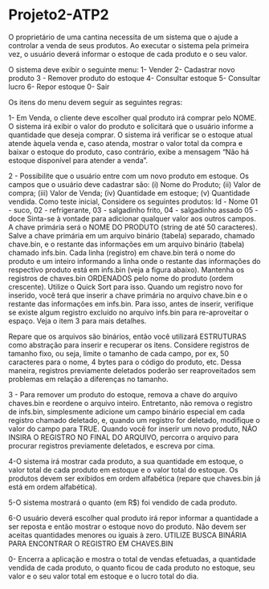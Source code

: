 # Projeto2-ATP2
O proprietário de uma cantina necessita de um sistema que o ajude a controlar a venda de
seus produtos. Ao executar o sistema pela primeira vez, o usuário deverá informar o estoque
de cada produto e o seu valor.

O sistema deve exibir o seguinte menu:
1- Vender
2- Cadastrar novo produto
3 - Remover produto do estoque
4- Consultar estoque
5- Consultar lucro
6- Repor estoque
0- Sair

Os itens do menu devem seguir as seguintes regras:

1- Em Venda, o cliente deve escolher qual produto irá comprar pelo NOME. O sistema irá
exibir o valor do produto e solicitará que o usuário informe a quantidade que deseja comprar.
O sistema irá verificar se o estoque atual atende àquela venda e, caso atenda, mostrar o valor
total da compra e baixar o estoque do produto, caso contrário, exibe a mensagem “Não há
estoque disponível para atender a venda”.

2 - Possibilite que o usuário entre com um novo produto em estoque. Os campos que o
usuário deve cadastrar são: (i) Nome do Produto; (ii) Valor de compra; (iii) Valor de Venda;
(iv) Quantidade em estoque; (v) Quantidade vendida. Como teste inicial, Considere os
seguintes produtos:
Id - Nome
01 - suco,
02 - refrigerante,
03 - salgadinho frito,
04 - salgadinho assado
05 - doce
Sinta-se à vontade para adicionar qualquer valor aos outros campos.
A chave primária será o NOME DO PRODUTO (string de até 50 caracteres). Salve a chave
primária em um arquivo binário (tabela) separado, chamado chave.bin, e o restante das
informações em um arquivo binário (tabela) chamado infs.bin. Cada linha (registro) em
chave.bin terá o nome do produto e um inteiro informando a linha onde o restante das
informações do respectivo produto está em infs.bin (veja a figura abaixo). Mantenha os
registros de chaves.bin ORDENADOS pelo nome do produto (ordem crescente). Utilize o
Quick Sort para isso.
Quando um registro novo for inserido, você terá que inserir a chave primária no arquivo
chave.bin e o restante das informações em infs.bin. Para isso, antes de inserir, verifique se
existe algum registro excluído no arquivo infs.bin para re-aproveitar o espaço. Veja o item 3
para mais detalhes.

Repare que os arquivos são binários, então você utilizará ESTRUTURAS como abstração
para inserir e recuperar os itens. Considere registros de tamanho fixo, ou seja, limite o
tamanho de cada campo, por ex, 50 caracteres para o nome, 4 bytes para o código do produto,
etc. Dessa maneira, registros previamente deletados poderão ser reaproveitados sem
problemas em relação a diferenças no tamanho.

3 - Para remover um produto do estoque, remova a chave do arquivo chaves.bin e reordene o
arquivo inteiro. Entretanto, não remova o registro de infs.bin, simplesmente adicione um
campo binário especial em cada registro chamado deletado, e, quando um registro for
deletado, modifique o valor do campo para TRUE. Quando você for inserir um novo produto,
NÃO INSIRA O REGISTRO NO FINAL DO ARQUIVO, percorra o arquivo para procurar
registros previamente deletados, e escreva por cima.

4-O sistema irá mostrar cada produto, a sua quantidade em estoque, o valor total de cada
produto em estoque e o valor total do estoque. Os produtos devem ser exibidos em ordem
alfabética (repare que chaves.bin já está em ordem alfabética).

5-O sistema mostrará o quanto (em R$) foi vendido de cada produto.

6-O usuário deverá escolher qual produto irá repor informar a quantidade a ser reposta e
então mostrar o estoque novo do produto. Não devem ser aceitas quantidades menores ou
iguais à zero. UTILIZE BUSCA BINÁRIA PARA ENCONTRAR O REGISTRO EM
CHAVES.BIN

0- Encerra a aplicação e mostra o total de vendas efetuadas, a quantidade vendida de cada
produto, o quanto ficou de cada produto no estoque, seu valor e o seu valor total em estoque e
o lucro total do dia.
